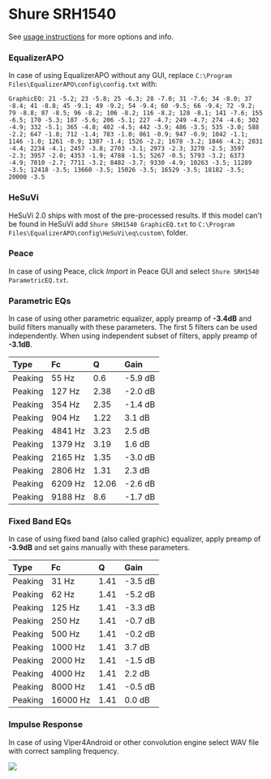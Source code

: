 # Shure SRH1540
See [usage instructions](https://github.com/jaakkopasanen/AutoEq#usage) for more options and info.

### EqualizerAPO
In case of using EqualizerAPO without any GUI, replace `C:\Program Files\EqualizerAPO\config\config.txt`
with:
```
GraphicEQ: 21 -5.2; 23 -5.8; 25 -6.3; 28 -7.0; 31 -7.6; 34 -8.0; 37 -8.4; 41 -8.8; 45 -9.1; 49 -9.2; 54 -9.4; 60 -9.5; 66 -9.4; 72 -9.2; 79 -8.8; 87 -8.5; 96 -8.2; 106 -8.2; 116 -8.2; 128 -8.1; 141 -7.6; 155 -6.5; 170 -5.3; 187 -5.6; 206 -5.1; 227 -4.7; 249 -4.7; 274 -4.6; 302 -4.9; 332 -5.1; 365 -4.8; 402 -4.5; 442 -3.9; 486 -3.5; 535 -3.0; 588 -2.2; 647 -1.8; 712 -1.4; 783 -1.0; 861 -0.9; 947 -0.9; 1042 -1.1; 1146 -1.0; 1261 -0.9; 1387 -1.4; 1526 -2.2; 1678 -3.2; 1846 -4.2; 2031 -4.4; 2234 -4.1; 2457 -3.8; 2703 -3.1; 2973 -2.3; 3270 -2.5; 3597 -2.3; 3957 -2.0; 4353 -1.9; 4788 -1.5; 5267 -0.5; 5793 -3.2; 6373 -4.9; 7010 -2.7; 7711 -3.2; 8482 -3.7; 9330 -4.9; 10263 -3.5; 11289 -3.5; 12418 -3.5; 13660 -3.5; 15026 -3.5; 16529 -3.5; 18182 -3.5; 20000 -3.5
```

### HeSuVi
HeSuVi 2.0 ships with most of the pre-processed results. If this model can't be found in HeSuVi add
`Shure SRH1540 GraphicEQ.txt` to `C:\Program Files\EqualizerAPO\config\HeSuVi\eq\custom\` folder.

### Peace
In case of using Peace, click *Import* in Peace GUI and select `Shure SRH1540 ParametricEQ.txt`.

### Parametric EQs
In case of using other parametric equalizer, apply preamp of **-3.4dB** and build filters manually
with these parameters. The first 5 filters can be used independently.
When using independent subset of filters, apply preamp of **-3.1dB**.

| Type    | Fc      |     Q | Gain    |
|:--------|:--------|:------|:--------|
| Peaking | 55 Hz   |  0.6  | -5.9 dB |
| Peaking | 127 Hz  |  2.38 | -2.0 dB |
| Peaking | 354 Hz  |  2.35 | -1.4 dB |
| Peaking | 904 Hz  |  1.22 | 3.1 dB  |
| Peaking | 4841 Hz |  3.23 | 2.5 dB  |
| Peaking | 1379 Hz |  3.19 | 1.6 dB  |
| Peaking | 2165 Hz |  1.35 | -3.0 dB |
| Peaking | 2806 Hz |  1.31 | 2.3 dB  |
| Peaking | 6209 Hz | 12.06 | -2.6 dB |
| Peaking | 9188 Hz |  8.6  | -1.7 dB |

### Fixed Band EQs
In case of using fixed band (also called graphic) equalizer, apply preamp of **-3.9dB** and set
gains manually with these parameters.

| Type    | Fc       |    Q | Gain    |
|:--------|:---------|:-----|:--------|
| Peaking | 31 Hz    | 1.41 | -3.5 dB |
| Peaking | 62 Hz    | 1.41 | -5.2 dB |
| Peaking | 125 Hz   | 1.41 | -3.3 dB |
| Peaking | 250 Hz   | 1.41 | -0.7 dB |
| Peaking | 500 Hz   | 1.41 | -0.2 dB |
| Peaking | 1000 Hz  | 1.41 | 3.7 dB  |
| Peaking | 2000 Hz  | 1.41 | -1.5 dB |
| Peaking | 4000 Hz  | 1.41 | 2.2 dB  |
| Peaking | 8000 Hz  | 1.41 | -0.5 dB |
| Peaking | 16000 Hz | 1.41 | 0.0 dB  |

### Impulse Response
In case of using Viper4Android or other convolution engine select WAV file with correct sampling frequency.

![](https://raw.githubusercontent.com/jaakkopasanen/AutoEq/master/results/innerfidelity/sbaf-serious/Shure%20SRH1540/Shure%20SRH1540.png)